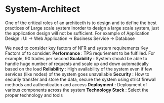 # System-Architect
One of the critical roles of an architecth is to design and to define the best practices of Large scale system
Inorder to design a large scale system, just the application design will not be sufficient.
For example of Application Design :
          UI -> Web Application -> Business Service -> Database
          
We need to consider key factors of NFR and system requirements
Key Factors of to consider:
 **Performance** : TPS requriement to be fulfilled. For example, 90 trades per second
 **Scalability** : System should be able to handle huge number of requests and scale up and down automatically based on the load
 **Reliability** : High availability of the system even if few services (like nodes) of the system goes unavailable
 **Security**    : How to securily transfer and store the data, secure the system using strict firewall methods and authentication and access
 **Deployment**  : Deployment of various components across the system
 **Technology Stack** : Select the proper technology and tools
